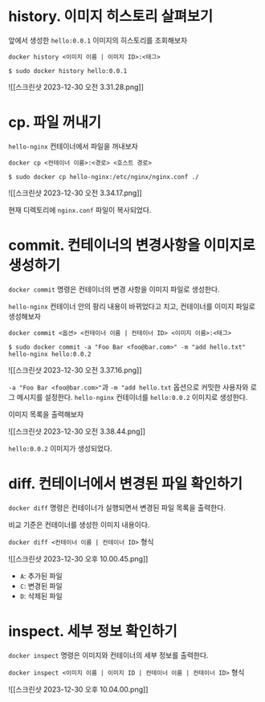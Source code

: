 # history. 이미지 히스토리 살펴보기

앞에서 생성한 `hello:0.0.1` 이미지의 히스토리를 조회해보자

`docker history <이미지 이름 | 이미지 ID>:<태그>`

```
$ sudo docker history hello:0.0.1
```

![[스크린샷 2023-12-30 오전 3.31.28.png]]

# cp. 파일 꺼내기

`hello-nginx` 컨테이너에서 파일을 꺼내보자

`docker cp <컨테이너 이름>:<경로> <호스트 경로>`

```
$ sudo docker cp hello-nginx:/etc/nginx/nginx.conf ./
```

![[스크린샷 2023-12-30 오전 3.34.17.png]]

현재 디렉토리에 `nginx.conf` 파일이 복사되었다.

# commit. 컨테이너의 변경사항을 이미지로 생성하기

`docker commit` 명령은 컨테이너의 변경 사항을 이미지 파일로 생성한다.

`hello-nginx` 컨테이너 안의 팡리 내용이 바뀌었다고 치고, 컨테이너를 이미지 파일로 생성해보자

`docker commit <옵션> <컨테이너 이름 | 컨테이너 ID> <이미지 이름>:<태그>`

```
$ sudo docker commit -a "Foo Bar <foo@bar.com>" -m "add hello.txt" hello-nginx hello:0.0.2
```

![[스크린샷 2023-12-30 오전 3.37.16.png]]

`-a "Foo Bar <foo@bar.com>"`과 `-m "add hello.txt` 옵션으로 커밋한 사용자와 로그 메시지를 설정한다. `hello-nginx` 컨테이너를 `hello:0.0.2` 이미지로 생성한다.

이미지 목록을 출력해보자

![[스크린샷 2023-12-30 오전 3.38.44.png]]

`hello:0.0.2` 이미지가 생성되었다.

# diff. 컨테이너에서 변경된 파일 확인하기

`docker diff` 명령은 컨테이너가 실행되면서 변경된 파일 목록을 출력한다.

비교 기준은 컨테이너를 생성한 이미지 내용이다.

`docker diff <컨테이너 이름 | 컨테이너 ID>` 형식

![[스크린샷 2023-12-30 오후 10.00.45.png]]

- `A`: 추가된 파일
- `C`: 변경된 파일
- `D`: 삭제된 파일

# inspect. 세부 정보 확인하기

`docker inspect` 명령은 이미지와 컨테이너의 세부 정보를 출력한다.

`docker inspect <이미지 이름 | 이미지 ID | 컨테이너 이름 | 컨테이너 ID>` 형식

![[스크린샷 2023-12-30 오후 10.04.00.png]]